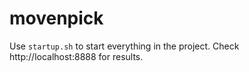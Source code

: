 # movenpick

Use `startup.sh` to start everything in the project.
Check http://localhost:8888 for results.